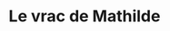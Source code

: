---
title: "Le vrac de Mathilde"
url: /andernos-les-bains/le-vrac-de-mathilde/
shop: Lebensmittel
---